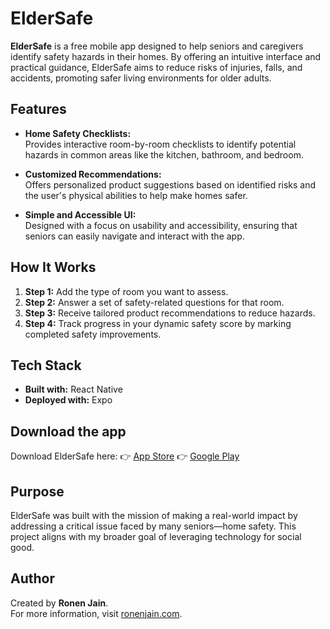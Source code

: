 # ElderSafe

**ElderSafe** is a free mobile app designed to help seniors and caregivers identify safety hazards in their homes. By offering an intuitive interface and practical guidance, ElderSafe aims to reduce risks of injuries, falls, and accidents, promoting safer living environments for older adults.

## Features

- **Home Safety Checklists:**  
  Provides interactive room-by-room checklists to identify potential hazards in common areas like the kitchen, bathroom, and bedroom.
  
- **Customized Recommendations:**  
  Offers personalized product suggestions based on identified risks and the user's physical abilities to help make homes safer.

- **Simple and Accessible UI:**  
  Designed with a focus on usability and accessibility, ensuring that seniors can easily navigate and interact with the app.

## How It Works

1. **Step 1:** Add the type of room you want to assess.  
2. **Step 2:** Answer a set of safety-related questions for that room.  
3. **Step 3:** Receive tailored product recommendations to reduce hazards.  
4. **Step 4:** Track progress in your dynamic safety score by marking completed safety improvements.

## Tech Stack

- **Built with:** React Native 
- **Deployed with:** Expo

## Download the app

Download ElderSafe here:
👉 [App Store](https://apps.apple.com/us/app/eldersafe-senior-home-safety/id6477715134)
👉 [Google Play](https://play.google.com/store/apps/details?id=com.bobbrown.eldersafe)

## Purpose

ElderSafe was built with the mission of making a real-world impact by addressing a critical issue faced by many seniors—home safety. This project aligns with my broader goal of leveraging technology for social good.

## Author

Created by **Ronen Jain**.  
For more information, visit [ronenjain.com](https://ronenjain.com).
